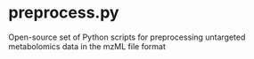# preprocess.py
Open-source set of Python scripts for preprocessing untargeted metabolomics data in the mzML file format
